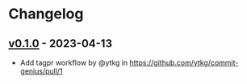# Changelog

## [v0.1.0](https://github.com/ytkg/commit-genius/commits/v0.1.0) - 2023-04-13
- Add tagpr workflow by @ytkg in https://github.com/ytkg/commit-genius/pull/1

